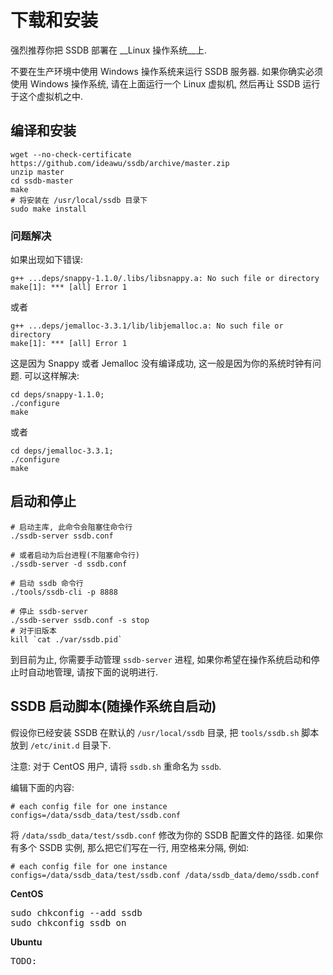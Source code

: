 # 下载和安装

强烈推荐你把 SSDB 部署在 __Linux 操作系统__上.

<div class="alert alert-warning">
不要在生产环境中使用 Windows 操作系统来运行 SSDB 服务器. 如果你确实必须使用 Windows 操作系统, 请在上面运行一个 Linux 虚拟机, 然后再让 SSDB 运行于这个虚拟机之中.
</div>

## 编译和安装

	wget --no-check-certificate https://github.com/ideawu/ssdb/archive/master.zip
	unzip master
	cd ssdb-master
	make
	# 将安装在 /usr/local/ssdb 目录下
	sudo make install

### 问题解决

如果出现如下错误:

	g++ ...deps/snappy-1.1.0/.libs/libsnappy.a: No such file or directory
	make[1]: *** [all] Error 1

或者

	g++ ...deps/jemalloc-3.3.1/lib/libjemalloc.a: No such file or directory
	make[1]: *** [all] Error 1

这是因为 Snappy 或者 Jemalloc 没有编译成功, 这一般是因为你的系统时钟有问题. 可以这样解决:

    cd deps/snappy-1.1.0;
	./configure
	make

或者

    cd deps/jemalloc-3.3.1;
	./configure
	make

## 启动和停止

	# 启动主库, 此命令会阻塞住命令行
	./ssdb-server ssdb.conf
	
	# 或者启动为后台进程(不阻塞命令行)
	./ssdb-server -d ssdb.conf
	
	# 启动 ssdb 命令行
	./tools/ssdb-cli -p 8888
	
	# 停止 ssdb-server
	./ssdb-server ssdb.conf -s stop
	# 对于旧版本
	kill `cat ./var/ssdb.pid`

到目前为止, 你需要手动管理 ```ssdb-server``` 进程, 如果你希望在操作系统启动和停止时自动地管理, 请按下面的说明进行.

## SSDB 启动脚本(随操作系统自启动)

假设你已经安装 SSDB 在默认的 ```/usr/local/ssdb``` 目录, 把 ```tools/ssdb.sh``` 脚本放到 ```/etc/init.d``` 目录下.

<div class="alert alert-warning">
注意: 对于 CentOS 用户, 请将 <code>ssdb.sh</code> 重命名为 <code>ssdb</code>.
</div>

编辑下面的内容:

	# each config file for one instance
	configs=/data/ssdb_data/test/ssdb.conf

将 ```/data/ssdb_data/test/ssdb.conf``` 修改为你的 SSDB 配置文件的路径. 如果你有多个 SSDB 实例, 那么把它们写在一行, 用空格来分隔, 例如:

	# each config file for one instance
	configs=/data/ssdb_data/test/ssdb.conf /data/ssdb_data/demo/ssdb.conf

__CentOS__

<pre>
sudo chkconfig --add ssdb
sudo chkconfig ssdb on
</pre>

__Ubuntu__

<pre>
TODO:
</pre>
